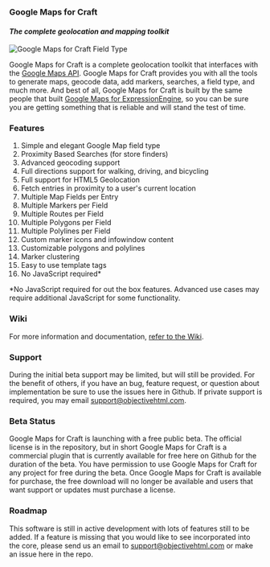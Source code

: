 ### Google Maps for Craft

#### *The complete geolocation and mapping toolkit*

![Google Maps for Craft Field Type](https://cloud.githubusercontent.com/assets/685027/3976016/ec67212a-2816-11e4-858c-378e9da4635d.png)

Google Maps for Craft is a complete geolocation toolkit that interfaces with the [Google Maps API](https://developers.google.com/maps/web/). Google Maps for Craft provides you with all the tools to generate maps, geocode data, add markers, searches, a field type, and much more. And best of all, Google Maps for Craft is built by the same people that built [Google Maps for ExpressionEngine](https://objectivehtml.com/google-maps), so you can be sure you are getting something that is reliable and will stand the test of time.

### Features

1. Simple and elegant Google Map field type
2. Proximity Based Searches (for store finders)
3. Advanced geocoding support
4. Full directions support for walking, driving, and bicycling
5. Full support for HTML5 Geolocation
6. Fetch entries in proximity to a user's current location
7. Multiple Map Fields per Entry
8. Multiple Markers per Field
9. Multiple Routes per Field
10. Multiple Polygons per Field
11. Multiple Polylines per Field
12. Custom marker icons and infowindow content
13. Customizable polygons and polylines
14. Marker clustering
15. Easy to use template tags
16. No JavaScript required*

*No JavaScript required for out the box features. Advanced use cases may require additional JavaScript for some functionality.

### Wiki

For more information and documentation, [refer to the Wiki](https://github.com/objectivehtml/Google-Maps-for-Craft/wiki).

### Support

During the initial beta support may be limited, but will still be provided. For the benefit of others, if you have an bug, feature request, or question about implementation be sure to use the issues here in Github. If private support is required, you may email [support@objectivehtml.com](mailto:support@objectivehtml.com).

### Beta Status

Google Maps for Craft is launching with a free public beta. The official license is in the repository, but in short Google Maps for Craft is a commercial plugin that is currently available for free here on Github for the duration of the beta. You have permission to use Google Maps for Craft for any project for free during the beta. Once Google Maps for Craft is available for purchase, the free download will no longer be available and users that want support or updates must purchase a license.

### Roadmap

This software is still in active development with lots of features still to be added. If a feature is missing that you would like to see incorporated into the core, please send us an email to [support@objectivehtml.com](mailto:support@objectivehtml.com) or make an issue here in the repo.
